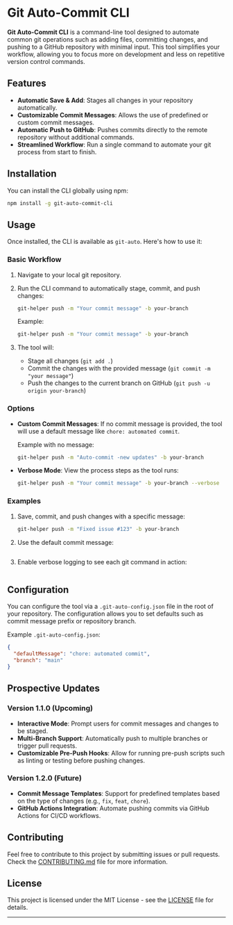 # Git Auto-Commit CLI

**Git Auto-Commit CLI** is a command-line tool designed to automate common git operations such as adding files, committing changes, and pushing to a GitHub repository with minimal input. This tool simplifies your workflow, allowing you to focus more on development and less on repetitive version control commands.

## Features

- **Automatic Save & Add**: Stages all changes in your repository automatically.
- **Customizable Commit Messages**: Allows the use of predefined or custom commit messages.
- **Automatic Push to GitHub**: Pushes commits directly to the remote repository without additional commands.
- **Streamlined Workflow**: Run a single command to automate your git process from start to finish.

## Installation

You can install the CLI globally using npm:

```bash
npm install -g git-auto-commit-cli
```

## Usage

Once installed, the CLI is available as `git-auto`. Here's how to use it:

### Basic Workflow

1. Navigate to your local git repository.
2. Run the CLI command to automatically stage, commit, and push changes:

   ```bash
   git-helper push -m "Your commit message" -b your-branch

   ```

   Example:

   ```bash
   git-helper push -m "Your commit message" -b your-branch
   ```

3. The tool will:
   - Stage all changes (`git add .`)
   - Commit the changes with the provided message (`git commit -m "your message"`)
   - Push the changes to the current branch on GitHub (`git push -u origin your-branch`)

### Options

- **Custom Commit Messages**: If no commit message is provided, the tool will use a default message like `chore: automated commit`.

  Example with no message:

  ```bash
  git-helper push -m "Auto-commit -new updates" -b your-branch

  ```

- **Verbose Mode**: View the process steps as the tool runs:

  ```bash
  git-helper push -m "Your commit message" -b your-branch --verbose

  ```

### Examples

1. Save, commit, and push changes with a specific message:

   ```bash
   git-helper push -m "Fixed issue #123" -b your-branch

   ```

2. Use the default commit message:

   ```bash

   ```

3. Enable verbose logging to see each git command in action:

   ```bash

   ```

## Configuration

You can configure the tool via a `.git-auto-config.json` file in the root of your repository. The configuration allows you to set defaults such as commit message prefix or repository branch.

Example `.git-auto-config.json`:

```json
{
  "defaultMessage": "chore: automated commit",
  "branch": "main"
}
```

## Prospective Updates

### Version 1.1.0 (Upcoming)

- **Interactive Mode**: Prompt users for commit messages and changes to be staged.
- **Multi-Branch Support**: Automatically push to multiple branches or trigger pull requests.
- **Customizable Pre-Push Hooks**: Allow for running pre-push scripts such as linting or testing before pushing changes.

### Version 1.2.0 (Future)

- **Commit Message Templates**: Support for predefined templates based on the type of changes (e.g., `fix`, `feat`, `chore`).
- **GitHub Actions Integration**: Automate pushing commits via GitHub Actions for CI/CD workflows.

## Contributing

Feel free to contribute to this project by submitting issues or pull requests. Check the [CONTRIBUTING.md](CONTRIBUTING.md) file for more information.

## License

This project is licensed under the MIT License - see the [LICENSE](LICENSE.md) file for details.

---
